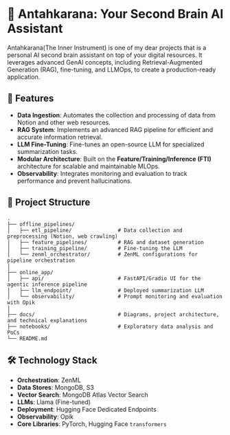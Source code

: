# 🧠 Antahkarana: Your Second Brain AI Assistant

Antahkarana(The Inner Instrument) is one of my dear projects that is a personal AI second brain assistant on top of your digital resources. It leverages advanced GenAI concepts, including Retrieval-Augmented Generation (RAG), fine-tuning, and LLMOps, to create a production-ready application.

## 🚀 Features

  - **Data Ingestion**: Automates the collection and processing of data from Notion and other web resources.
  - **RAG System**: Implements an advanced RAG pipeline for efficient and accurate information retrieval.
  - **LLM Fine-Tuning**: Fine-tunes an open-source LLM for specialized summarization tasks.
  - **Modular Architecture**: Built on the **Feature/Training/Inference (FTI)** architecture for scalable and maintainable MLOps.
  - **Observability**: Integrates monitoring and evaluation to track performance and prevent hallucinations.

## 📁 Project Structure

```
.
├── offline_pipelines/
│   ├── etl_pipeline/               # Data collection and preprocessing (Notion, web crawling)
│   ├── feature_pipelines/          # RAG and dataset generation
│   ├── training_pipeline/          # Fine-tuning the LLM
│   └── zenml_orchestrator/         # ZenML configurations for pipeline orchestration
│
├── online_app/
│   ├── api/                        # FastAPI/Gradio UI for the agentic inference pipeline
│   ├── llm_endpoint/               # Deployed summarization LLM
│   └── observability/              # Prompt monitoring and evaluation with Opik
│
├── docs/                           # Diagrams, project architecture, and technical explanations
├── notebooks/                      # Exploratory data analysis and PoCs
└── README.md
```

## 🛠️ Technology Stack

  - **Orchestration**: ZenML
  - **Data Stores**: MongoDB, S3
  - **Vector Search**: MongoDB Atlas Vector Search
  - **LLMs**: Llama (Fine-tuned)
  - **Deployment**: Hugging Face Dedicated Endpoints
  - **Observability**: Opik
  - **Core Libraries**: PyTorch, Hugging Face `transformers`
